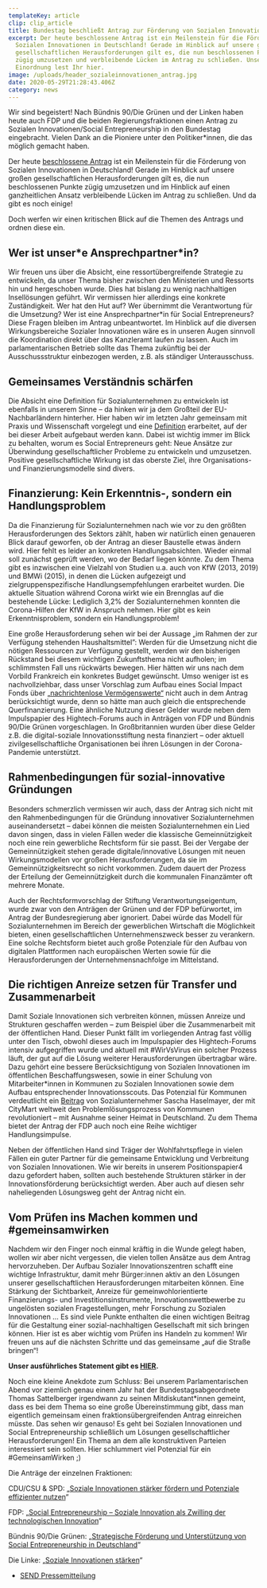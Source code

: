 ```yaml
---
templateKey: article
clip: clip_article
title: Bundestag beschließt Antrag zur Förderung von Sozialen Innovationen
excerpt: Der heute beschlossene Antrag ist ein Meilenstein für die Förderung von
  Sozialen Innovationen in Deutschland! Gerade im Hinblick auf unsere großen
  gesellschaftlichen Herausforderungen gilt es, die nun beschlossenen Punkte
  zügig umzusetzen und verbleibende Lücken im Antrag zu schließen. Unsere
  Einordnung lest Ihr hier.
image: /uploads/header_sozialeinnovationen_antrag.jpg
date: 2020-05-29T21:28:43.406Z
category: news
---
```

Wir sind begeistert! Nach Bündnis 90/Die Grünen und der Linken haben heute auch FDP und die beiden Regierungsfraktionen einen Antrag zu Sozialen Innovationen/Social Entrepreneurship in den Bundestag eingebracht. Vielen Dank an die Pioniere unter den Politiker*innen, die das möglich gemacht haben.

Der heute [beschlossene Antrag](https://www.bundestag.de/dokumente/textarchiv/2020/kw22-de-soziale-innovation-696120) ist ein Meilenstein für die Förderung von Sozialen Innovationen in Deutschland! Gerade im Hinblick auf unsere großen gesellschaftlichen Herausforderungen gilt es, die nun beschlossenen Punkte zügig umzusetzen und im Hinblick auf einen ganzheitlichen Ansatz verbleibende Lücken im Antrag zu schließen. Und da gibt es noch einige!

Doch werfen wir einen kritischen Blick auf die Themen des Antrags und ordnen diese ein.

## Wer ist unser\*e Ansprechpartner\*in?

Wir freuen uns über die Absicht, eine ressortübergreifende Strategie zu entwickeln, da unser Thema bisher zwischen den Ministerien und Ressorts hin und hergeschoben wurde. Dies hat bislang zu wenig nachhaltigen Insellösungen geführt. Wir vermissen hier allerdings eine konkrete Zuständigkeit. Wer hat den Hut auf? Wer übernimmt die Verantwortung für die Umsetzung? Wer ist eine Ansprechpartner*in für Social Entrepreneurs? Diese Fragen bleiben im Antrag unbeantwortet. Im Hinblick auf die diversen Wirkungsbereiche Sozialer Innovationen wäre es in unseren Augen sinnvoll die Koordination direkt über das Kanzleramt laufen zu lassen. Auch im parlamentarischen Betrieb sollte das Thema zukünftig bei der Ausschussstruktur einbezogen werden, z.B. als ständiger Unterausschuss.

## Gemeinsames Verständnis schärfen

Die Absicht eine Definition für Sozialunternehmen zu entwickeln ist ebenfalls in unserem Sinne – da hinken wir ja dem Großteil der EU-Nachbarländern hinterher. Hier haben wir im letzten Jahr gemeinsam mit Praxis und Wissenschaft vorgelegt und eine [Definition](https://www.send-ev.de/uploads/definition_socialentrepreneurship.pdf) erarbeitet, auf der bei dieser Arbeit aufgebaut werden kann. Dabei ist wichtig immer im Blick zu behalten, worum es Social Entrepreneurs geht: Neue Ansätze zur Überwindung gesellschaftlicher Probleme zu entwickeln und umzusetzen. Positive gesellschaftliche Wirkung ist das oberste Ziel, ihre Organisations- und Finanzierungsmodelle sind divers.

## Finanzierung: Kein Erkenntnis-, sondern ein Handlungsproblem

Da die Finanzierung für Sozialunternehmen nach wie vor zu den größten Herausforderungen des Sektors zählt, haben wir natürlich einen genaueren Blick darauf geworfen, ob der Antrag an dieser Baustelle etwas ändern wird. Hier fehlt es leider an konkreten Handlungsabsichten. Wieder einmal soll zunächst geprüft werden, wo der Bedarf liegen könnte. Zu dem Thema gibt es inzwischen eine Vielzahl von Studien u.a. auch von KfW (2013, 2019) und BMWi (2015), in denen die Lücken aufgezeigt und zielgruppenspezifische Handlungsempfehlungen erarbeitet wurden. Die aktuelle Situation während Corona wirkt wie ein Brennglas auf die bestehende Lücke: Lediglich 3,2% der Sozialunternehmen konnten die Corona-Hilfen der KfW in Anspruch nehmen. Hier gibt es kein Erkenntnisproblem, sondern ein Handlungsproblem!

Eine große Herausforderung sehen wir bei der Aussage „im Rahmen der zur Verfügung stehenden Haushaltsmittel”: Werden für die Umsetzung nicht die nötigen Ressourcen zur Verfügung gestellt, werden wir den bisherigen Rückstand bei diesem wichtigen Zukunftsthema nicht aufholen; im schlimmsten Fall uns rückwärts bewegen. Hier hätten wir uns nach dem Vorbild Frankreich ein konkretes Budget gewünscht. Umso weniger ist es nachvollziehbar, dass unser Vorschlag zum Aufbau eines Social Impact Fonds über [„nachrichtenlose Vermögenswerte“](https://www.send-ev.de/uploads/sif.pdf) nicht auch in dem Antrag berücksichtigt wurde, denn so hätte man auch gleich die entsprechende Querfinanzierung. Eine ähnliche Nutzung dieser Gelder wurde neben dem Impulspapier des Hightech-Forums auch in Anträgen von FDP und Bündnis 90/Die Grünen vorgeschlagen. In Großbritannien wurden über diese Gelder z.B. die digital-soziale Innovationsstiftung nesta finanziert – oder aktuell zivilgesellschaftliche Organisationen bei ihren Lösungen in der Corona-Pandemie unterstützt.

## Rahmenbedingungen für sozial-innovative Gründungen

Besonders schmerzlich vermissen wir auch, dass der Antrag sich nicht mit den Rahmenbedingungen für die Gründung innovativer Sozialunternehmen auseinandersetzt – dabei können die meisten Sozialunternehmen ein Lied davon singen, dass in vielen Fällen weder die klassische Gemeinnützigkeit noch eine rein gewerbliche Rechtsform für sie passt. Bei der Vergabe der Gemeinnützigkeit stehen gerade digitale/innovative Lösungen mit neuen Wirkungsmodellen vor großen Herausforderungen, da sie im Gemeinnützigkeitsrecht so nicht vorkommen. Zudem dauert der Prozess der Erteilung der Gemeinnützigkeit durch die kommunalen Finanzämter oft mehrere Monate.

Auch der Rechtsformvorschlag der Stiftung Verantwortungseigentum, wurde zwar von den Anträgen der Grünen und der FDP befürwortet, im Antrag der Bundesregierung aber ignoriert. Dabei würde das Modell für Sozialunternehmen im Bereich der gewerblichen Wirtschaft die Möglichkeit bieten, einen gesellschaftlichen Unternehmenszweck besser zu verankern. Eine solche Rechtsform bietet auch große Potenziale für den Aufbau von digitalen Plattformen nach europäischen Werten sowie für die Herausforderungen der Unternehmensnachfolge im Mittelstand.

## Die richtigen Anreize setzen für Transfer und Zusammenarbeit

Damit Soziale Innovationen sich verbreiten können, müssen Anreize und Strukturen geschaffen werden – zum Beispiel über die Zusammenarbeit mit der öffentlichen Hand. Dieser Punkt fällt im vorliegenden Antrag fast völlig unter den Tisch, obwohl dieses auch im Impulspapier des Hightech-Forums intensiv aufgegriffen wurde und aktuell mit #WirVsVirus ein solcher Prozess läuft, der gut auf die Lösung weiterer Herausforderungen übertragbar wäre. Dazu gehört eine bessere Berücksichtigung von Sozialen Innovationen im öffentlichen Beschaffungswesen, sowie in einer Schulung von Mitarbeiter*innen in Kommunen zu Sozialen Innovationen sowie dem Aufbau entsprechender Innovationsscouts. Das Potenzial für Kommunen verdeutlicht ein [Beitrag](https://medium.com/citymart/hey-mayors-why-arent-you-wooing-social-entrepreneurs-instead-of-startups-10e2a8f7b43e) von Sozialunternehmer Sascha Haselmayer, der mit CityMart weltweit den Problemlösungsprozess von Kommunen revolutioniert – mit Ausnahme seiner Heimat in Deutschland. Zu dem Thema bietet der Antrag der FDP auch noch eine Reihe wichtiger Handlungsimpulse.

Neben der öffentlichen Hand sind Träger der Wohlfahrtspflege in vielen Fällen ein guter Partner für die gemeinsame Entwicklung und Verbreitung von Sozialen Innovationen. Wie wir bereits in unserem Positionspapier4 dazu gefordert haben, sollten auch bestehende Strukturen stärker in der Innovationsförderung berücksichtigt werden. Aber auch auf diesen sehr naheliegenden Lösungsweg geht der Antrag nicht ein.

## Vom Prüfen ins Machen kommen und #gemeinsamwirken

Nachdem wir den Finger noch einmal kräftig in die Wunde gelegt haben, wollen wir aber nicht vergessen, die vielen tollen Ansätze aus dem Antrag hervorzuheben. Der Aufbau Sozialer Innovationszentren schafft eine wichtige Infrastruktur, damit mehr Bürger:innen aktiv an den Lösungen unserer gesellschaftlichen Herausforderungen mitarbeiten können. Eine Stärkung der Sichtbarkeit, Anreize für gemeinwohlorientierte Finanzierungs- und Investitionsinstrumente, Innovationswettbewerbe zu ungelösten sozialen Fragestellungen, mehr Forschung zu Sozialen Innovationen … Es sind viele Punkte enthalten die einen wichtigen Beitrag für die Gestaltung einer sozial-nachhaltigen Gesellschaft mit sich bringen können. Hier ist es aber wichtig vom Prüfen ins Handeln zu kommen! Wir freuen uns auf die nächsten Schritte und das gemeinsame „auf die Straße bringen“!

**Unser ausführliches Statement gibt es [HIER](https://www.send-ev.de/uploads/stellungnahme_antrag.pdf).**

Noch eine kleine Anekdote zum Schluss: Bei unserem Parlamentarischen Abend vor ziemlich genau einem Jahr hat der Bundestagsabgeordnete Thomas Sattelberger irgendwann zu seinen Mitdiskutant*innen gemeint, dass es bei dem Thema so eine große Übereinstimmung gibt, dass man eigentlich gemeinsam einen fraktionsübergreifenden Antrag einreichen müsste. Das sehen wir genauso! Es geht bei Sozialen Innovationen und Social Entrepreneurship schließlich um Lösungen gesellschaftlicher Herausforderungen! Ein Thema an dem alle konstruktiven Parteien interessiert sein sollten. Hier schlummert viel Potenzial für ein #GemeinsamWirken ;)

Die Anträge der einzelnen Fraktionen:

CDU/CSU & SPD: „[Soziale Innovationen stärker fördern und Potenziale effizienter nutzen](https://dip21.bundestag.de/dip21/btd/19/194/1919493.pdf)“

FDP: „[Social Entrepreneurship – Soziale Innovation als Zwilling der technologischen Innovation](https://dip21.bundestag.de/dip21/btd/19/182/1918238.pdf)“

Bündnis 90/Die Grünen: „[Strategische Förderung und Unterstützung von Social Entrepreneurship in Deutschland](https://dip21.bundestag.de/dip21/btd/19/085/1908567.pdf)“

Die Linke: „[Soziale Innovationen stärken](https://dip21.bundestag.de/dip21/btd/19/112/1911234.pdf)“

* [SEND Pressemitteilung](https://www.send-ev.de/uploads/pm_antrag.pdf)